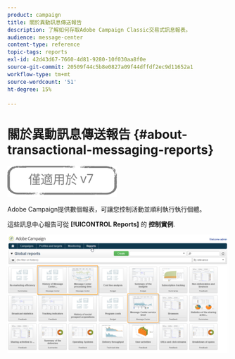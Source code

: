 ```yaml
---
product: campaign
title: 關於異動訊息傳送報告
description: 了解如何存取Adobe Campaign Classic交易式訊息報表。
audience: message-center
content-type: reference
topic-tags: reports
exl-id: 42d43d67-7660-4d81-9280-10f030aa8f0e
source-git-commit: 20509f44c5b8e0827a09f44dffdf2ec9d11652a1
workflow-type: tm+mt
source-wordcount: '51'
ht-degree: 15%

---
```


# 關於異動訊息傳送報告 {#about-transactional-messaging-reports}

![](../../assets/v7-only.svg)

Adobe Campaign提供數個報表，可讓您控制活動並順利執行執行個體。

這些訊息中心報告可從 **[!UICONTROL Reports]** 的 **控制實例**.

![](assets/messagecenter_reporting_002.png)
